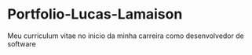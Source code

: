# Portfolio-Lucas-Lamaison
Meu curriculum vitae no inicio da minha carreira como desenvolvedor de software
